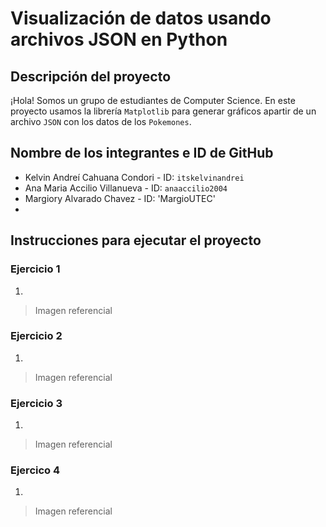 # Visualización de datos usando archivos JSON en Python

## Descripción del proyecto

¡Hola! Somos un grupo de estudiantes de Computer Science. En este proyecto usamos la librería `Matplotlib` para generar gráficos apartir de un archivo `JSON` con los datos de los `Pokemones`. 

## Nombre de los integrantes e ID de GitHub

* Kelvin Andreí Cahuana Condori - ID: `itskelvinandrei`
* Ana Maria Accilio Villanueva - ID: `anaaccilio2004`
* Margiory Alvarado Chavez - ID: 'MargioUTEC'
*

## Instrucciones para ejecutar el proyecto

### Ejercicio 1

1.

> Imagen referencial

### Ejercicio 2

1.

> Imagen referencial

### Ejercicio 3

1.

> Imagen referencial

### Ejercico 4

1.

> Imagen referencial



